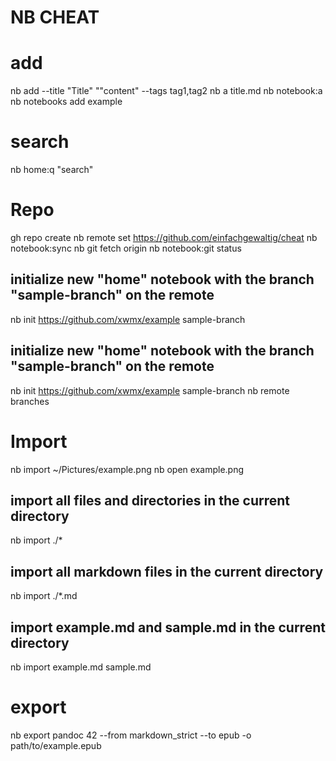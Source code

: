 # NB CHEAT
# add
nb add --title "Title" ""content" --tags tag1,tag2
nb a title.md
nb notebook:a
nb notebooks add example 
# search
nb home:q "search"

# Repo
gh repo create 
nb remote set https://github.com/einfachgewaltig/cheat
nb notebook:sync
nb git fetch origin
nb notebook:git status
## initialize new "home" notebook with the branch "sample-branch" on the remote
nb init https://github.com/xwmx/example sample-branch
## initialize new "home" notebook with the branch "sample-branch" on the remote
nb init https://github.com/xwmx/example sample-branch
nb remote branches

# Import
nb import ~/Pictures/example.png
nb open example.png
## import all files and directories in the current directory
nb import ./*
## import all markdown files in the current directory
nb import ./*.md
## import example.md and sample.md in the current directory
nb import example.md sample.md

# export 
nb export pandoc 42 --from markdown_strict --to epub -o path/to/example.epub
